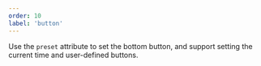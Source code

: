 ```yaml
---
order: 10
label: 'button'
---
```


Use the `preset` attribute to set the bottom button, and support setting the current time and user-defined buttons.
